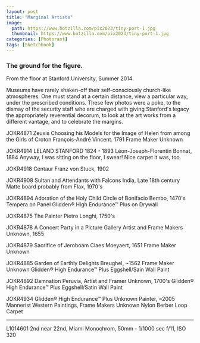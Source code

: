 ```yaml
---
layout: post
title: "Marginal Artists"
image:
  path: https://www.botzilla.com/pix2023/tiny-port-1.jpg
  thumbnail: https://www.botzilla.com/pix2023/tiny-port-1.jpg
categories: [Photorant]
tags: [Sketchbook]
---
```

<h3>The ground for the figure.</h3>

From the floor at Stanford University, Summer 2014.

Museums have rarely shaken-off their self-consciously church-like atmospheres. One must stand at a certain distance, view a particular way, under the prescribed conditions. These few photos were a poke, to the dismay of the security staff who are charged with giving Stanford's legacy the appropriately reverential  decorum, to look at the art works from a different vantage, and to celebrate the margins.


JOKR4871 Zeuxis Choosing his Models for the Image of Helen from among the Girls of Croton
François-André Vincent. 1791
Frame Maker Unknown

JOKR4914 LELAND STANFORD 1824 - 1893
Léon-Joseph-Florentin Bonnat, 1884
Anyway, I was sitting on the floor, I swear! Nice carpet it was, too.

JOKR4918 Centaur
Franz von Stuck, 1902

JOKR4908 Sultan and Attendants with Falcons
India, Late 18th century
Matte board probably from Flax, 1970's

JOKR4894 Adoration of the Holy Child
Circle of Bonifacio Bembo, 1470's
Tempera on Panel
Glidden® High Endurance™ Plus on Drywall

JOKR4875 The Painter
Pietro Longhi, 1750's

JOKR4878 A Concert Party in a Picture Gallery
Artist and Frame Makers Unknown, 1655

JOKR4879 Sacrifice of Jeroboam
Claes Moeyaert, 1651
Frame Maker Unknown

JOKR4885 Garden of Earthly Delights
Breughel, ~1562
Frame Maker Unknown
Glidden® High Endurance™ Plus Eggshell/Sain Wall Paint

JOKR4892 Damnation
Peruvia, Artist and Framer Unknown, 1700's
Glidden® High Endurance™ Plus Eggshell/Satin Wall Paint

JOKR4934 Glidden® High Endurance™ Plus
Unknown Painter, ~2005
Mannerist Western Paintings, Frame Makers Unknown
Nylon Berber Loop Carpet

---

L1014601 2nd near 22nd, Miami
 Monochrom, 50mm - 1/1000 sec f/11, ISO 320

 


